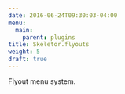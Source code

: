 ```yaml
---
date: 2016-06-24T09:30:03-04:00
menu:
  main:
    parent: plugins
title: Skeletor.flyouts
weight: 5
draft: true
---
```


Flyout menu system.